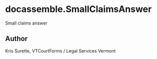 # docassemble.SmallClaimsAnswer

Small claims answer

## Author

Kris Surette, VTCourtForms / Legal Services Vermont

